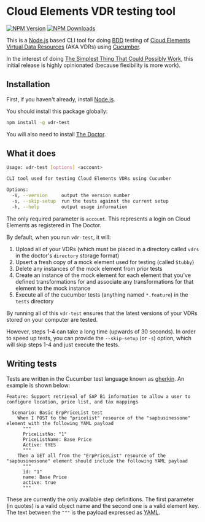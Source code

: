 # Cloud Elements VDR testing tool

[![NPM Version](http://img.shields.io/npm/v/vdr-test.svg)]()
[![NPM Downloads](https://img.shields.io/npm/dt/vdr-test.svg)]()

This is a [Node.js](https://nodejs.org/en/) based CLI tool for doing [BDD](https://cucumber.io/docs/bdd/overview/) testing of [Cloud Elements](https://cloud-elements.com) [Virtual Data Resources](https://docs.cloud-elements.com/home/common-resources-overview) (AKA VDRs) using [Cucumber](https://www.npmjs.com/package/cucumber).

In the interest of doing [The Simplest Thing That Could Possibly Work](http://wiki.c2.com/?DoTheSimplestThingThatCouldPossiblyWork), 
this initial release is highly opinionated (because flexibility is more work).

## Installation

First, if you haven't already, install [Node.js](https://nodejs.org/en/download/).

You should install this package globally:
```bash
npm install -g vdr-test
```

You will also need to install [The Doctor](https://www.npmjs.com/package/ce-util).

## What it does

```bash
Usage: vdr-test [options] <account>

CLI tool used for testing Cloud Elements VDRs using Cucumber

Options:
  -V, --version     output the version number
  -s, --skip-setup  run the tests against the current setup
  -h, --help        output usage information
```

The only required parameter is `account`.  This represents a login on Cloud Elements as registered in
The Doctor.

By default, when you run `vdr-test`, it will:
1. Upload all of your VDRs (which must be placed in a directory called `vdrs` in the doctor's `directory`
storage format)
2. Upsert a fresh copy of a mock element used for testing (called `Stubby`)
3. Delete any instances of the mock element from prior tests
4. Create an instance of the mock element for each element that you've defined transformations for and associate any
transformations for that element to the mock instance
5. Execute all of the cucumber tests (anything named `*.feature`) in the `tests` directory

By running all of this `vdr-test` ensures that the latest versions of your VDRs stored on your computer are tested.

However, steps 1-4 can take a long time (upwards of 30 seconds).  In order to speed up tests, you can
provide the `--skip-setup` (or `-s`) option, which will skip steps 1-4 and just execute the tests.

## Writing tests

Tests are written in the Cucumber test language known as [gherkin](https://cucumber.io/docs/gherkin/reference/).
An example is shown below:
```gherkin
Feature: Support retrieval of SAP B1 information to allow a user to configure location, price list, and tax mappings

  Scenario: Basic ErpPriceList test
    When I POST to the "pricelist" resource of the "sapbusinessone" element with the following YAML payload
      """
      PriceListNo: "1"
      PriceListName: Base Price
      Active: tYES
      """
    Then a GET all from the "ErpPriceList" resource of the "sapbusinessone" element should include the following YAML payload
      """
      id: "1"
      name: Base Price
      active: true
      """
```

These are currently the only available step definitions.  The first parameter (in quotes) is a valid object name
and the second one is a valid element key.  The text between the `"""` is the payload expressed as [YAML](http://sweetohm.net/article/introduction-yaml.en.html).

